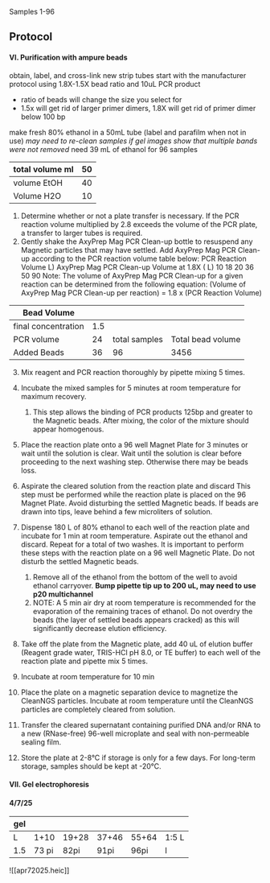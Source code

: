 Samples 1-96

## Protocol
#### VI. Purification with ampure beads
obtain, label, and cross-link new strip tubes
start with the manufacturer protocol using 1.8X-1.5X bead ratio and 10uL PCR product
- ratio of beads will change the size you select for 
- 1.5x will get rid of larger primer dimers, 1.8X will get rid of primer dimer below 100 bp

make fresh 80% ethanol in a 50mL tube (label and parafilm when not in use)
	 *may need to re-clean samples if gel images show that multiple bands were not removed*
	 need 39 mL of ethanol for 96 samples
	 
| total volume ml | 50  |
| --------------- | --- |
| volume EtOH     | 40  |
| Volume H2O      | 10  |

1. Determine whether or not a plate transfer is necessary. If the PCR reaction volume multiplied by 2.8 exceeds the volume of the PCR plate, a transfer to larger tubes is required.
2. Gently shake the AxyPrep Mag PCR Clean-up bottle to resuspend any Magnetic particles that may have settled.  Add  AxyPrep Mag PCR Clean-up according to the PCR reaction volume table below: PCR Reaction Volume L) AxyPrep Mag PCR Clean-up Volume at 1.8X ( L) 10 18 20 36 50 90 Note: The volume of AxyPrep Mag PCR Clean-up for a given reaction can be determined from the following equation:  (Volume of AxyPrep Mag PCR Clean-up per reaction) = 1.8 x (PCR Reaction Volume)

| Bead Volume         |     |               |                   |
| ------------------- | --- | ------------- | ----------------- |
| final concentration | 1.5 |               |                   |
| PCR volume          | 24  | total samples | Total bead volume |
| Added Beads         | 36  | 96            | 3456              |


3. Mix reagent and PCR reaction thoroughly by pipette mixing 5 times.
4. Incubate the mixed samples for 5 minutes at room temperature for maximum recovery. 
	1. This step allows the binding of PCR products 125bp and greater to the Magnetic beads.  After mixing, the color of the mixture should appear homogenous.
	
5. Place the reaction plate onto a 96 well Magnet Plate for 3 minutes or wait until the solution is clear.  Wait until the solution is clear before proceeding to the next washing step. Otherwise there may be beads loss.

6. Aspirate the cleared solution from the reaction plate and discard This step must be performed while the reaction plate is placed on the 96 Magnet Plate. Avoid disturbing the settled Magnetic beads. If beads are drawn into tips, leave behind a few microliters of solution.

7. Dispense 180 L of 80% ethanol to each well of the reaction plate and incubate for 1 min at room temperature.  Aspirate out the ethanol and discard.  Repeat for a total of two washes.  It is important to perform these steps with the reaction plate on a 96 well Magnetic Plate. Do not disturb the settled Magnetic beads. 
	1. Remove all of the ethanol from the bottom of the well to avoid ethanol carryover. **Bump pipette tip up to 200 uL, may need to use p20 multichannel** 
	2. NOTE: A 5 min air dry at room temperature is recommended for the evaporation of the remaining traces of ethanol. Do not overdry the beads (the layer of settled beads appears cracked) as this will significantly decrease elution efficiency.

8. Take off the plate from the Magnetic plate, add 40 uL of elution buffer (Reagent grade water, TRIS-HCl pH 8.0, or TE buffer) to each well of the reaction plate and pipette mix 5 times. 
9. Incubate at room temperature for 10 min
10. Place the plate on a magnetic separation device to magnetize the CleanNGS particles. Incubate at room temperature until the CleanNGS particles are completely cleared from solution. 
11. Transfer the cleared supernatant containing purified DNA and/or RNA to a new (RNase-free) 96-well microplate and seal with non-permeable sealing film. 
12. Store the plate at 2-8°C if storage is only for a few days. For long-term storage, samples should be kept at -20°C.

#### VII. Gel electrophoresis

#### 4/7/25

| gel |       |       |       |       |       |
| --- | ----- | ----- | ----- | ----- | ----- |
| L   | 1+10  | 19+28 | 37+46 | 55+64 | 1:5 L |
| 1.5 | 73 pi | 82pi  | 91pi  | 96pi  | l     |

![[apr72025.heic]]


